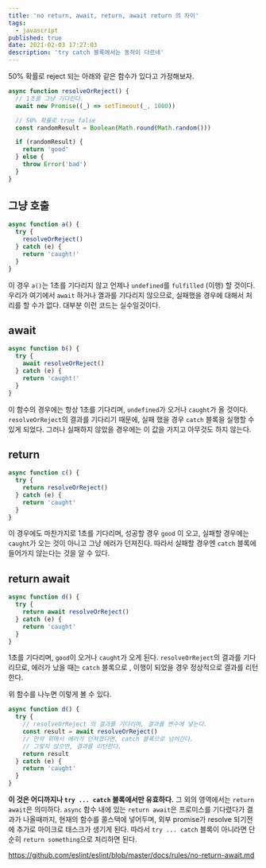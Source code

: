 ```yaml
---
title: 'no return, await, return, await return 의 차이'
tags:
  - javascript
published: true
date: 2021-02-03 17:27:03
description: 'try catch 블록에서는 동작이 다르네'
---
```


50% 확률로 reject 되는 아래와 같은 함수가 있다고 가정해보자.

```javascript
async function resolveOrReject() {
  // 1초를 그냥 기다린다.
  await new Promise((_) => setTimeout(_, 1000))

  // 50% 확률로 true false
  const randomResult = Boolean(Math.round(Math.random()))

  if (randomResult) {
    return 'good'
  } else {
    throw Error('bad')
  }
}
```

## 그냥 호출

```javascript
async function a() {
  try {
    resolveOrReject()
  } catch (e) {
    return 'caught!'
  }
}
```

이 경우 `a()`는 1초를 기다리지 않고 언제나 `undefined`를 `fulfilled` (이행) 할 것이다. 우리가 여기에서 `await` 하거나 껼과를 기다리지 않으므로, 실패했을 경우에 대해서 처리를 할 수가 없다. 대부분 이런 코드는 실수일것이다.

## await

```javascript
async function b() {
  try {
    await resolveOrReject()
  } catch (e) {
    return 'caught!'
  }
}
```

이 함수의 경우에는 항상 1초를 기다리며, `undefined`가 오거나 `caught`가 올 것이다. `resolveOrReject`의 결과를 기다리기 때문에, 실패 했을 경우 `catch` 블록을 실행할 수 있게 되었다. 그러나 실패하지 않았을 경우에는 이 값을 가지고 아무것도 하지 않는다.

## return

```javascript
async function c() {
  try {
    return resolveOrReject()
  } catch (e) {
    return 'caught'
  }
}
```

이 경우에도 마찬가지로 1초를 기다리며, 성공할 경우 `good` 이 오고, 실패할 경우에는 `caught`가 오는 것이 아니고 그냥 에러가 던져진다. 따라서 실패할 경우엔 `catch` 블록에 들어가지 않는다는 것을 알 수 있다.

## return await

```javascript
async function d() {
  try {
    return await resolveOrReject()
  } catch (e) {
    return 'caught'
  }
}
```

1초를 기다리며, `good`이 오거나 `caught`가 오게 된다. `resolveOrReject`의 결과를 기다리므로, 에러가 났을 때는 `catch` 블록으로 , 이행이 되었을 경우 정상적으로 결과를 리턴한다.

위 함수를 나누면 이렇게 볼 수 있다.

```javascript
async function d() {
  try {
    // resolveOrReject 의 결과를 기다리며, 결과를 변수에 넣는다.
    const result = await resolveOrReject()
    // 만약 위에서 에러가 던져졌다면, catch 블록으로 넘어간다.
    // 그렇지 않으면, 결과를 리턴한다.
    return result
  } catch (e) {
    return 'caught'
  }
}
```

**이 것은 어디까지나 `try ... catch` 블록에서만 유효하다.** 그 외의 영역에서는 `return await`은 의미하다. `async` 함수 내에 있는 `return await`은 프로미스를 기다렸다가 결과가 나올때까지, 현재의 함수를 콜스택에 넣어두며, 외부 promise가 resolve 되기전에 추가로 마이크로 태스크가 생기게 된다. 따라서 `try ... catch` 블록이 아니라면 단순히 `return something`으로 처리하면 된다.

https://github.com/eslint/eslint/blob/master/docs/rules/no-return-await.md

